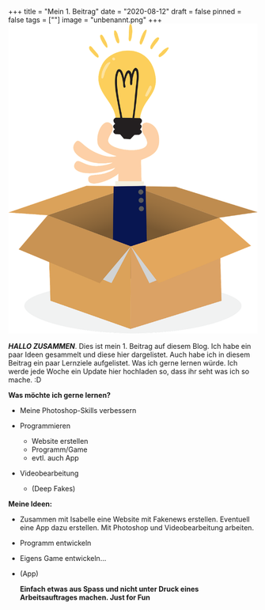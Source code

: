 +++
title = "Mein 1. Beitrag"
date = "2020-08-12"
draft = false
pinned = false
tags = [""]
image = "unbenannt.png"
+++
![](business-4271251_1280.png)

***HALLO ZUSAMMEN***. Dies ist mein 1. Beitrag auf diesem Blog. Ich habe ein paar Ideen gesammelt und diese hier dargelistet. Auch habe ich in diesem Beitrag ein paar Lernziele aufgelistet. Was ich gerne lernen würde. Ich werde jede Woche ein Update hier hochladen so, dass ihr seht was ich so mache. :D

**Was möchte ich gerne lernen?**

* Meine Photoshop-Skills verbessern
* Programmieren

  * Website erstellen
  * Programm/Game
  * evtl. auch App
* Videobearbeitung

  * (Deep Fakes)

**Meine Ideen:**

* Zusammen mit Isabelle eine Website mit Fakenews erstellen. Eventuell eine App dazu erstellen. Mit Photoshop und Videobearbeitung arbeiten. 
* Programm entwickeln
* Eigens Game entwickeln...
* (App)

  **Einfach etwas aus Spass und nicht unter Druck eines Arbeitsauftrages machen. Just for Fun**
